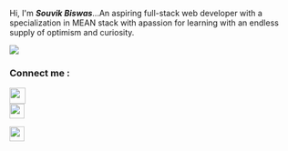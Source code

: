 <!-- ### Hi there 👋

**souvikbiswas2022/souvikbiswas2022** is a ✨ _special_ ✨ repository because its `README.md` (this file) appears on your GitHub profile.

Here are some ideas to get you started:

- 🔭 I’m currently working on ...
- 🌱 I’m currently learning ...Full-Stack Web Development
- 👯 I’m looking to collaborate on ...
- 🤔 I’m looking for help with ...
- 💬 Ask me about ...
- 📫 How to reach me: ...
- 😄 Pronouns: ...
- ⚡ Fun fact: ... -->

 Hi, I'm <em><strong>Souvik Biswas</strong></em>...An aspiring full-stack web developer with a specialization in MEAN stack with apassion for learning with an 
endless supply of optimism and curiosity.


<img src="https://github-readme-stats.vercel.app/api?username=souvikbiswas2022&&show_icons=true&title_color=ffffff&icon_color=bb2acf&text_color=daf7dc&bg_color=151515"/>

### Connect me :
[<div><img  width="28px"  src="https://cdn-icons-png.flaticon.com/512/868/868947.png"/></div>][portfolio]
[<div ><img width="26px" style="margin-right: 30px" target="_blank" src="https://cdn-icons-png.flaticon.com/512/3536/3536505.png"/></div>][linkedin]




<div ><a href="https://souvikbiswas2022.github.io/"><img width="26px" style="margin-right: 30px" target="_blank" src="https://cdn-icons-png.flaticon.com/512/3536/3536505.png"/></a></div>







[portfolio]:https://souvikbiswas2022.github.io/
[linkedin]:https://www.linkedin.com/in/souvik-biswas-74328a178/
